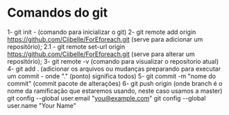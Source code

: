 # Comandos do git
1- git init - (comando para inicializar o git)
2- git remote add origin https://github.com/Ciibelle/ForEforeach.git  (serve para adicionar um repositório);
2.1 - git remote set-url origin https://github.com/Ciibelle/ForEforeach.git  (serve para alterar um repositório);
3- git remote -v (comando para visualizar o repositorio atual)
4- git add . (adicionar os arquivos ou mudanças preparando para executar um commit - onde "." (ponto) significa todos)
5- git commit -m "nome do commit" (commit pacote de alterações)
6- git push origin <branch> (onde branch é o nome da ramificação que estaremos usando, neste caso usamos a master)
git config --global user.email "you@example.com"
git config --global user.name "Your Name"